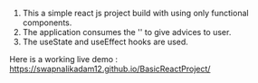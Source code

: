 
<ol>
 <li>This a simple react js project build with using only functional components.</li>
 <li>The application consumes the '' to give advices to user.</li>
 <li>The useState and useEffect hooks are used.</li>
</ol>

 Here is a working live demo : https://swapnalikadam12.github.io/BasicReactProject/

 
